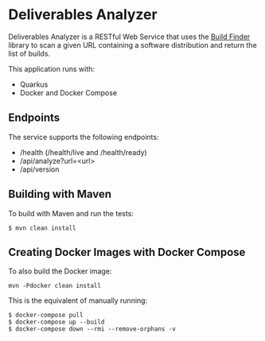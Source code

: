 # Deliverables Analyzer

Deliverables Analyzer is a RESTful Web Service that uses the
[Build Finder](https://github.com/project-ncl/build-finder) library to
scan a given URL containing a software distribution and return the list
of builds.

This application runs with:

- Quarkus
- Docker and Docker Compose

## Endpoints

The service supports the following endpoints:

- /health (/health/live and /health/ready)
- /api/analyze?url=\<url\>
- /api/version

## Building with Maven

To build with Maven and run the tests:

```
$ mvn clean install
```

## Creating Docker Images with Docker Compose

To also build the Docker image:

```
mvn -Pdocker clean install
```

This is the equivalent of manually running:

```
$ docker-compose pull
$ docker-compose up --build
$ docker-compose down --rmi --remove-orphans -v
```
